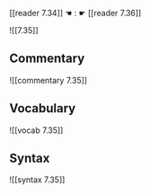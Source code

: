 [[reader 7.34]] ☚ : ☛ [[reader 7.36]]

![[7.35]]

## Commentary

![[commentary 7.35]]

## Vocabulary

![[vocab 7.35]]

## Syntax

![[syntax 7.35]]

